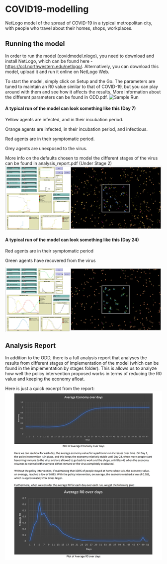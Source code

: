 # COVID19-modelling
NetLogo model of the spread of COVID-19 in a typical metropolitan city, with people who travel about their homes, shops, workplaces. 



## Running the model
In order to run the model (covidmodel.nlogo), you need to download and install NetLogo, which can be found here - https://ccl.northwestern.edu/netlogo/. Alternatively, you can download this model, upload it and run it online on NetLogo Web. 

To start the model, simply click on Setup and the Go. The parameters are tuned to maintain an R0 value similar to that of COVID-19, but you can play around with them and see how it affects the results. More information about the different parameters can be found in ODD.pdf. 
![Sample Run](/images/sample_run.gif)



#### A typical run of the model can look something like this (Day 7)

Yellow agents are infected, and in their incubation period.

Orange agents are infected, in their incubation period, and infectious.

Red agents are in their symptomatic period.

Grey agents are unexposed to the virus.

More info on the defaults chosen to model the different stages of the virus can be found in analysis_report.pdf (Under Stage 2)
![Sample Run](/images/day7.png)



#### A typical run of the model can look something like this (Day 24)

Red agents are in their symptomatic period

Green agents have recovered from the virus

![Sample Run](/images/day24.png)



## Analysis Report

In addition to the ODD, there is a full analysis report that analyses the results from different stages of implementation of the model (which can be found in the implementation by stages folder). This is allows us to analyze how well the policy intervention proposed works in terms of reducing the R0 value and keeping the economy afloat.

Here is just a quick excerpt from the report: 
![Sample Run](/images/analysisreport.jpg)
